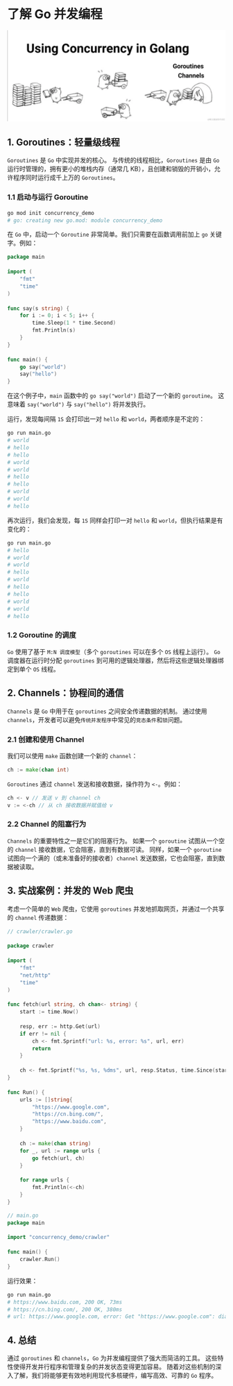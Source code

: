 # 了解 Go 并发编程

![](./images/01_Using_Concurrency_in_Golang.png)

## 1. Goroutines：轻量级线程

`Goroutines` 是 `Go` 中实现并发的核心。
与传统的线程相比，`Goroutines` 是由 `Go` 运行时管理的，拥有更小的堆栈内存（通常几 KB），且创建和销毁的开销小，允许程序同时运行成千上万的 `Goroutines`。

### 1.1 启动与运行 Goroutine

```bash
go mod init concurrency_demo
# go: creating new go.mod: module concurrency_demo
```

在 `Go` 中，启动一个 `Goroutine` 非常简单。我们只需要在函数调用前加上 `go` 关键字。例如：

```go
package main

import (
    "fmt"
    "time"
)

func say(s string) {
	for i := 0; i < 5; i++ {
		time.Sleep(1 * time.Second)
		fmt.Println(s)
	}
}

func main() {
    go say("world")
    say("hello")
}
```

在这个例子中，`main` 函数中的 `go say("world")` 启动了一个新的 `goroutine`。
这意味着 `say("world")` 与 `say("hello")` 将并发执行。

运行，发现每间隔 `1S` 会打印出一对 `hello` 和 `world`，两者顺序是不定的：

```bash
go run main.go
# world
# hello
# hello
# world
# world
# hello
# hello
# world
# world
# hello
```

再次运行，我们会发现，每 `1S` 同样会打印一对 `hello` 和 `world`，但执行结果是有变化的：

```bash
go run main.go
# hello
# world
# world
# hello
# world
# hello
# hello
# world
# world
# hello
```

### 1.2 Goroutine 的调度

`Go` 使用了基于 `M:N 调度模型`（多个 `goroutines` 可以在多个 `OS` 线程上运行）。
`Go` 调度器在运行时分配 `goroutines` 到可用的逻辑处理器，然后将这些逻辑处理器绑定到单个 `OS` 线程。

## 2. Channels：协程间的通信

`Channels` 是 `Go` 中用于在 `goroutines` 之间安全传递数据的机制。
通过使用 `channels`，开发者可以避免`传统并发程序`中常见的`竞态条件`和`锁`问题。

### 2.1 创建和使用 Channel

我们可以使用 `make` 函数创建一个新的 `channel`：

```go
ch := make(chan int)
```

`Goroutines` 通过 `channel` 发送和接收数据，操作符为 `<-`。例如：

```go
ch <- v // 发送 v 到 channel ch
v := <-ch // 从 ch 接收数据并赋值给 v
```

### 2.2 Channel 的阻塞行为

`Channels` 的重要特性之一是它们的阻塞行为。
如果一个 `goroutine` 试图从一个空的 `channel` 接收数据，它会阻塞，直到有数据可读。
同样，如果一个 `goroutine` 试图向一个满的（或未准备好的接收者）`channel` 发送数据，它也会阻塞，直到数据被读取。

## 3. 实战案例：并发的 Web 爬虫

考虑一个简单的 `Web` 爬虫，它使用 `goroutines` 并发地抓取网页，并通过一个共享的 `channel` 传递数据：

```go
// crawler/crawler.go

package crawler

import (
	"fmt"
	"net/http"
	"time"
)

func fetch(url string, ch chan<- string) {
	start := time.Now()

	resp, err := http.Get(url)
	if err != nil {
		ch <- fmt.Sprintf("url: %s, error: %s", url, err)
		return
	}

	ch <- fmt.Sprintf("%s, %s, %dms", url, resp.Status, time.Since(start).Milliseconds())
}

func Run() {
	urls := []string{
		"https://www.google.com",
		"https://cn.bing.com/",
		"https://www.baidu.com",
	}

	ch := make(chan string)
	for _, url := range urls {
		go fetch(url, ch)
	}

	for range urls {
		fmt.Println(<-ch)
	}
}

```

```go
// main.go
package main

import "concurrency_demo/crawler"

func main() {
	crawler.Run()
}

```

运行效果：

```bash
go run main.go
# https://www.baidu.com, 200 OK, 73ms
# https://cn.bing.com/, 200 OK, 380ms
# url: https://www.google.com, error: Get "https://www.google.com": dial tcp 142.250.217.68:443: i/o timeout
```

## 4. 总结

通过 `goroutines` 和 `channels`，`Go` 为并发编程提供了强大而简洁的工具。
这些特性使得开发并行程序和管理复杂的并发状态变得更加容易。
随着对这些机制的深入了解，我们将能够更有效地利用现代多核硬件，编写高效、可靠的 `Go` 程序。

